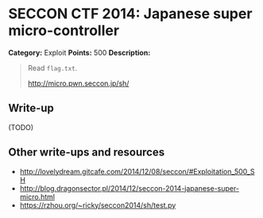 # SECCON CTF 2014: Japanese super micro-controller

**Category:** Exploit
**Points:** 500
**Description:**

> Read `flag.txt`.
>
> <http://micro.pwn.seccon.jp/sh/>

## Write-up

(TODO)

## Other write-ups and resources

* <http://lovelydream.gitcafe.com/2014/12/08/seccon/#Exploitation_500_SH>
* <http://blog.dragonsector.pl/2014/12/seccon-2014-japanese-super-micro.html>
* <https://rzhou.org/~ricky/seccon2014/sh/test.py>
